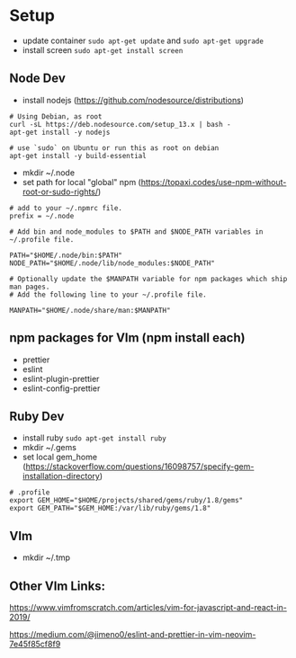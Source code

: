 # Setup
* update container `sudo apt-get update` and `sudo apt-get upgrade`
* install screen `sudo apt-get install screen`

## Node Dev
* install nodejs (https://github.com/nodesource/distributions)
```
# Using Debian, as root
curl -sL https://deb.nodesource.com/setup_13.x | bash -
apt-get install -y nodejs

# use `sudo` on Ubuntu or run this as root on debian
apt-get install -y build-essential
```
* mkdir ~/.node
* set path for local "global" npm (https://topaxi.codes/use-npm-without-root-or-sudo-rights/)
```
# add to your ~/.npmrc file.
prefix = ~/.node  

# Add bin and node_modules to $PATH and $NODE_PATH variables in ~/.profile file.

PATH="$HOME/.node/bin:$PATH"  
NODE_PATH="$HOME/.node/lib/node_modules:$NODE_PATH"  

# Optionally update the $MANPATH variable for npm packages which ship man pages.
# Add the following line to your ~/.profile file.

MANPATH="$HOME/.node/share/man:$MANPATH" 
```

## npm packages for VIm (npm install each)
* prettier
* eslint
* eslint-plugin-prettier
* eslint-config-prettier

## Ruby Dev
* install ruby `sudo apt-get install ruby`
* mkdir ~/.gems
* set local gem_home (https://stackoverflow.com/questions/16098757/specify-gem-installation-directory)
```
# .profile
export GEM_HOME="$HOME/projects/shared/gems/ruby/1.8/gems"
export GEM_PATH="$GEM_HOME:/var/lib/ruby/gems/1.8"
```

## VIm
* mkdir ~/.tmp

## Other VIm Links:
https://www.vimfromscratch.com/articles/vim-for-javascript-and-react-in-2019/

https://medium.com/@jimeno0/eslint-and-prettier-in-vim-neovim-7e45f85cf8f9

